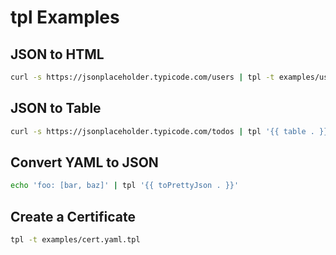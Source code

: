 # tpl Examples

## JSON to HTML

```bash
curl -s https://jsonplaceholder.typicode.com/users | tpl -t examples/users.html.tpl
```

## JSON to Table

```bash
curl -s https://jsonplaceholder.typicode.com/todos | tpl '{{ table . }}'
```

## Convert YAML to JSON

```bash
echo 'foo: [bar, baz]' | tpl '{{ toPrettyJson . }}'
```

## Create a Certificate

```bash
tpl -t examples/cert.yaml.tpl
```
